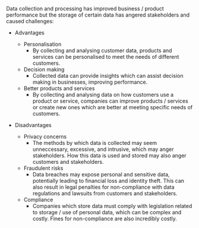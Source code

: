 Data collection and processing has improved business / product performance but the storage of certain data has angered stakeholders and caused challenges:
- Advantages
    - Personalisation
        - By collecting and analysing customer data, products and services can be personalised to meet the needs of different customers. 
    - Decision making
        - Collected data can provide insights which can assist decision making in businesses, improving performance.
    - Better products and services
        - By collecting and analysing data on how customers use a product or service, companies can improve products / services or create new ones which are better at meeting specific needs of customers. 

- Disadvantages
    - Privacy concerns
        - The methods by which data is collected may seem unneccessary, excessive, and intrusive, which may anger stakeholders. How this data is used and stored may also anger customers and stakeholders.
    - Fraudulent risks
        - Data breaches may expose personal and sensitive data, potentially leading to financial loss and identity theft. This can also result in legal penalties for non-compliance with data regulations and lawsuits from customers and stakeholders.
    - Compliance
        - Companies which store data must comply with legislation related to storage / use of personal data, which can be complex and costly. Fines for non-compliance are also incredibly costly.  
    